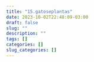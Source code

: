 ```yaml
---
title: "15.gatoseplantas"
date: 2023-10-02T22:48:09-03:00
draft: false
slug: ""
description: ""
tags: []
categories: []
slug_categories: []
---
```


